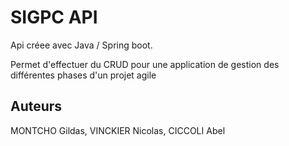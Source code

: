 # SIGPC API

Api créee avec Java / Spring boot.

Permet d'effectuer du CRUD pour une application de gestion des différentes phases d'un
projet agile

## Auteurs

MONTCHO Gildas, VINCKIER Nicolas, CICCOLI Abel
